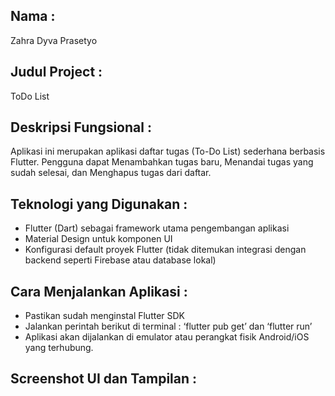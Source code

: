 ## Nama :
Zahra Dyva Prasetyo
## Judul Project :
ToDo List
## Deskripsi Fungsional :
Aplikasi ini merupakan aplikasi daftar tugas (To-Do List) sederhana berbasis Flutter. Pengguna dapat Menambahkan tugas baru, Menandai tugas yang sudah selesai, dan Menghapus tugas dari daftar.
## Teknologi yang Digunakan :
- Flutter (Dart) sebagai framework utama pengembangan aplikasi
- Material Design untuk komponen UI
- Konfigurasi default proyek Flutter (tidak ditemukan integrasi dengan backend seperti Firebase atau database lokal)
## Cara Menjalankan Aplikasi :
- Pastikan sudah menginstal Flutter SDK
- Jalankan perintah berikut di terminal : ‘flutter pub get’ dan ‘flutter run’
- Aplikasi akan dijalankan di emulator atau perangkat fisik Android/iOS yang terhubung.
## Screenshot UI dan Tampilan :

